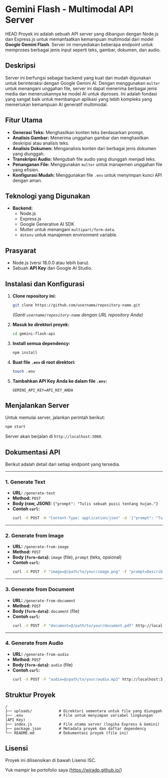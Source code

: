 # Gemini Flash - Multimodal API Server

HEAD
Proyek ini adalah sebuah API server yang dibangun dengan Node.js dan Express.js untuk memanfaatkan kemampuan multimodal dari model **Google Gemini Flash**. Server ini menyediakan beberapa endpoint untuk memproses berbagai jenis input seperti teks, gambar, dokumen, dan audio.

## Deskripsi

Server ini berfungsi sebagai backend yang kuat dan mudah digunakan untuk berinteraksi dengan Google Gemini AI. Dengan menggunakan `multer` untuk menangani unggahan file, server ini dapat menerima berbagai jenis media dan meneruskannya ke model AI untuk diproses. Ini adalah fondasi yang sangat baik untuk membangun aplikasi yang lebih kompleks yang memerlukan kemampuan AI generatif multimodal.

## Fitur Utama

- **Generasi Teks:** Menghasilkan konten teks berdasarkan prompt.
- **Analisis Gambar:** Menerima unggahan gambar dan menghasilkan deskripsi atau analisis teks.
- **Analisis Dokumen:** Menganalisis konten dari berbagai jenis dokumen yang diunggah.
- **Transkripsi Audio:** Mengubah file audio yang diunggah menjadi teks.
- **Penanganan File:** Menggunakan `multer` untuk manajemen unggahan file yang efisien.
- **Konfigurasi Mudah:** Menggunakan file `.env` untuk menyimpan kunci API dengan aman.

## Teknologi yang Digunakan

- **Backend:**
  - Node.js
  - Express.js
  - Google Generative AI SDK
  - Multer untuk menangani `multipart/form-data`.
  - `dotenv` untuk manajemen environment variable.

## Prasyarat

- Node.js (versi 18.0.0 atau lebih baru).
- Sebuah **API Key** dari Google AI Studio.

## Instalasi dan Konfigurasi

1.  **Clone repository ini:**

    ```bash
    git clone https://github.com/username/repository-name.git
    ```

    _(Ganti `username/repository-name` dengan URL repository Anda)_

2.  **Masuk ke direktori proyek:**

    ```bash
    cd gemini-flash-api
    ```

3.  **Install semua dependency:**

    ```bash
    npm install
    ```

4.  **Buat file `.env` di root direktori:**

    ```bash
    touch .env
    ```

5.  **Tambahkan API Key Anda ke dalam file `.env`:**
    ```
    GEMINI_API_KEY=API_KEY_ANDA
    ```

## Menjalankan Server

Untuk memulai server, jalankan perintah berikut:

```bash
npm start
```

Server akan berjalan di `http://localhost:3000`.

## Dokumentasi API

Berikut adalah detail dari setiap endpoint yang tersedia.

---

### 1. Generate Text

- **URL:** `/generate-text`
- **Method:** `POST`
- **Body (raw, JSON):** `{"prompt": "Tulis sebuah puisi tentang hujan."}`
- **Contoh `curl`:**
  ```bash
  curl -X POST -H "Content-Type: application/json" -d '{"prompt": "Tulis sebuah puisi tentang hujan."}' http://localhost:3000/generate-text
  ```

---

### 2. Generate from Image

- **URL:** `/generate-from-image`
- **Method:** `POST`
- **Body (`form-data`):** `image` (file), `prompt` (teks, opsional)
- **Contoh `curl`:**
  ```bash
  curl -X POST -F "image=@/path/to/your/image.png" -F "prompt=Describe the image" http://localhost:3000/generate-from-image
  ```

---

### 3. Generate from Document

- **URL:** `/generate-from-document`
- **Method:** `POST`
- **Body (`form-data`):** `document` (file)
- **Contoh `curl`:**
  ```bash
  curl -X POST -F "document=@/path/to/your/document.pdf" http://localhost:3000/generate-from-document
  ```

---

### 4. Generate from Audio

- **URL:** `/generate-from-audio`
- **Method:** `POST`
- **Body (`form-data`):** `audio` (file)
- **Contoh `curl`:**
  ```bash
  curl -X POST -F "audio=@/path/to/your/audio.mp3" http://localhost:3000/generate-from-audio
  ```

## Struktur Proyek

```
/
├── uploads/            # Direktori sementara untuk file yang diunggah
├── .env                # File untuk menyimpan variabel lingkungan (API Key)
├── index.js            # File utama server (logika Express & Gemini)
├── package.json        # Metadata proyek dan daftar dependency
└── README.md           # Dokumentasi proyek (file ini)
```

## Lisensi

Proyek ini dilisensikan di bawah Lisensi ISC.

Yuk mampir ke portofolio saya (https://wiradp.github.io/)
